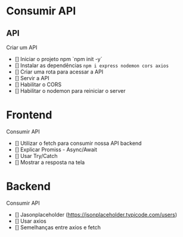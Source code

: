 # Consumir API

## API 

Criar um API 

- [] Iniciar o projeto npm `npm init -y´
- [] Instalar as dependências `npm i express nodemon cors axios`
- [] Criar uma rota para acessar a API
- [] Servir a API
- [] Habilitar o CORS
- [] Habilitar o nodemon para reiniciar o server

# Frontend

Consumir API

- [] Utilizar o fetch para consumir nossa API backend
- [] Explicar Promiss - Async/Await
- [] Usar Try/Catch
- [] Mostrar a resposta na tela

# Backend

Consumir API 

- [] Jasonplaceholder (https://jsonplaceholder.typicode.com/users)
- [] Usar axios
- [] Semelhanças entre axios e fetch

